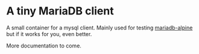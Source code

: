 # A tiny MariaDB client

A small container for a mysql client. Mainly used for testing [mariadb-alpine](https://github.com/jbergstroem/mariadb-alpine) but if it works for you, even better.

More documentation to come.